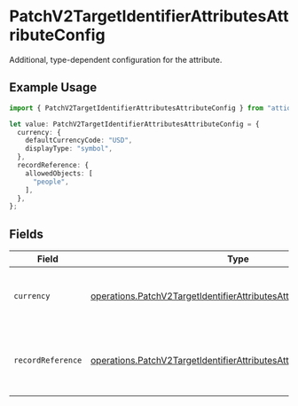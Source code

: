 # PatchV2TargetIdentifierAttributesAttributeConfig

Additional, type-dependent configuration for the attribute.

## Example Usage

```typescript
import { PatchV2TargetIdentifierAttributesAttributeConfig } from "attio-js/models/operations";

let value: PatchV2TargetIdentifierAttributesAttributeConfig = {
  currency: {
    defaultCurrencyCode: "USD",
    displayType: "symbol",
  },
  recordReference: {
    allowedObjects: [
      "people",
    ],
  },
};
```

## Fields

| Field                                                                                                                                                        | Type                                                                                                                                                         | Required                                                                                                                                                     | Description                                                                                                                                                  |
| ------------------------------------------------------------------------------------------------------------------------------------------------------------ | ------------------------------------------------------------------------------------------------------------------------------------------------------------ | ------------------------------------------------------------------------------------------------------------------------------------------------------------ | ------------------------------------------------------------------------------------------------------------------------------------------------------------ |
| `currency`                                                                                                                                                   | [operations.PatchV2TargetIdentifierAttributesAttributeCurrency](../../models/operations/patchv2targetidentifierattributesattributecurrency.md)               | :heavy_minus_sign:                                                                                                                                           | Configuration available for attributes of type "currency".                                                                                                   |
| `recordReference`                                                                                                                                            | [operations.PatchV2TargetIdentifierAttributesAttributeRecordReference](../../models/operations/patchv2targetidentifierattributesattributerecordreference.md) | :heavy_minus_sign:                                                                                                                                           | Configuration available for attributes of type "record-reference".                                                                                           |